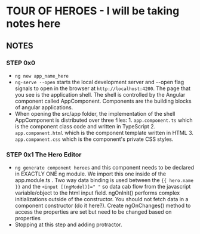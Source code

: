 # TOUR OF HEROES - I will be taking notes here

## NOTES

### STEP 0x0
- ```ng new app_name_here```
- ```ng-serve --open``` starts the local development server and --open flag signals to open in the browser at ```http://localhost:4200```. The page that you see is the application shell. The shell is controlled by the Angular component called AppComponent. Components are the building blocks of angular applications.
- When opening the src/app folder, the implementation of the shell AppComponent is distributed over three files: 1. ```app.component.ts``` which is the component class code and written in TypeScript 2. ```app.component.html``` which is the component template written in HTML 3. ```app.component.css``` which is the component's private CSS styles.

### STEP 0x1 The Hero Editor
- ```ng generate component heroes``` and this component needs to be declared in EXACTLY ONE ng module. We import this one inside of the app.module.ts . Two way data binding is used between the ```{{ hero.name }}``` and the ```<input [(ngModel)]=" "``` so data cab flow from the javascript variable/object to the html input field. ngOnInit() performs complex initializations outside of the constructor. You should not fetch data in a component constructor (do it here?). Create ngOnChanges() method to access the properties are set but need to be changed based on properties
- Stopping at this step and adding protractor. 


